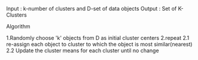 Input :  k-number of clusters and D-set of data objects
Output : Set of K-Clusters

Algorithm 

1.Randomly choose 'k' objects from D as initial cluster centers
2.repeat 
    2.1 re-assign each object to cluster to which the object is most similar(nearest)
    2.2 Update the cluster means for each cluster
  until no change